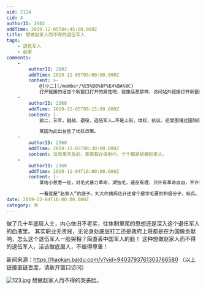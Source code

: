 ```yaml
---
aid: 2124
cid: 4
authorID: 2602
addTime: 2019-12-05T04:45:00.000Z
title: 想做赵家人而不得的退伍军人
tags:
    - 退伍军人
    - 赵家
comments:
    -
        authorID: 2602
        addTime: 2019-12-05T05:00:00.000Z
        content: >-
            @[小二](/member/%E5%B0%8F%E4%BA%8C)
            打开链接的话加个新窗口打开的属性吧，就像品葱那样，访问站外链接打开新窗口给与二次提示，比较安全。
    -
        authorID: 2360
        addTime: 2019-12-05T08:15:00.000Z
        content: |-
            前二，三年，越战，退役，退伍军人…不是上街，维权，抗议。还曾围堵过国防部大楼…。

            黨国为此出台些了优抚政策。
    -
        authorID: 2360
        addTime: 2019-12-05T08:30:00.000Z
        content: 没改革开放前，家家都在体制内，个个都是蛤蟆赵家人。
    -
        authorID: 2360
        addTime: 2019-12-04T16:00:00.000Z
        content: |-
            某啥小葱葱一批，对毛式暴力革命，湖独毛，造反有理，只许有革命自由，不许有…，念念不忘，推崇不己的。

            一看就是“赵家人”的底子。刘大你姨妈估计还曾个是学毛著的积极分子，标兵。
date: 2019-12-04T16:00:00.000Z
category: 水
---
```


做了几十年底层人士，内心依旧不老实，往体制里爬的思想还是深入这个退伍军人的血液里。 其实职业无贵贱，无论身处底层打工还是政府上班都是在为国做贡献呐，怎么这个退伍军人一脸哭相？简直丢中国军人的脸！ 这种想做赵家人而不得的退伍军人，活该做底层人，不值得尊重！

新闻来源：https://haokan.baidu.com/v?vid=9403793761303766580 （以上链接直链百度，请新开窗口访问）

![123.jpg](https://i.loli.net/2019/12/05/31WOQHyJPGiUftg.jpg) 想做赵家人而不得的哭丧脸。
